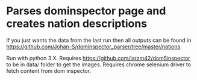 # Parses dominspector page and creates nation descriptions

If you just wants the data from the last run then all outputs can be found in https://github.com/Johan-S/dominspector_parser/tree/master/nations.

Run with python 3.X.
Requires https://github.com/larzm42/dom5inspector to be in data/ folder to get the images.
Requires chrome selenium driver to fetch content from dom inspector.

